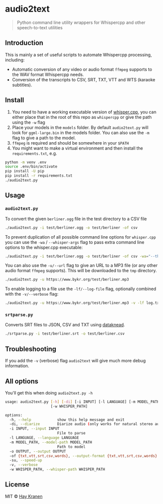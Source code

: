 # audio2text
> Python command line utility wrappers for Whispercpp and other speech-to-text utilities

## Introduction
This is mainly a set of useful scripts to automate Whispercpp processing, including:
* Automatic conversion of any video or audio format `ffmpeg` supports to the WAV format Whispercpp needs.
* Conversion of the transcripts to CSV, SRT, TXT, VTT and WTS (karaoke subtitles).

## Install
1. You need to have a working executable version of [whisper.cpp](https://github.com/ggerganov/whisper.cpp),
   you can either place that in the root of this repo as `whispercpp` or give the
   path using the `-w` flag
2. Place your models in the `models` folder. By default `audio2text.py` will
   look for `ggml-large.bin` in the models folder. You can also use the `-m` flag to give a path to the model.
3. `ffmpeg` is required and should be somewhere in your `$PATH`
4. You might want to make a virtual environment and then install the `requirements.txt`, e.g.

```bash
python -m venv .env
source .env/bin/activate
pip install -U pip
pip install -r requirements.txt
./audio2text.py
```

## Usage

### `audio2text.py`
To convert the given `berliner.ogg` file in the test directory to a CSV file
```bash
./audio2text.py -i test/berliner.ogg -o test/berliner -of csv
```

To prevent duplication of all possible command line options for `whisper.cpp` you can use the `-wa` / `--whisper-args` flag to pass extra command line options to the whisper.cpp executable:

```bash
./audio2text.py -i test/berliner.ogg -o test/berliner -of csv -wa="--threads 8"
```

You can also use the `-u/--url` flag to give an URL to a MP3 file (or any other audio format `ffmpeg` supports). This will be downloaded to the `tmp` directory.

```bash
./audio2text.py -u https://www.bykr.org/test/berliner.mp3
```

To enable logging to a file use the `-lf/--log-file` flag, optionally combined with the `-v/--verbose` flag:

```bash
./audio2text.py -u https://www.bykr.org/test/berliner.mp3 -v -lf log.txt
```

### `srtparse.py`
Converts SRT files to JSON, CSV and TXT using [dataknead](github.com/hay/dataknead).
```bash
./srtparse.py -i test/berliner.srt -o test/berliner.csv
```

## Troubleshooting
If you add the `-v` (verbose) flag `audio2text` will give much more debug information.

## All options
You'll get this when doing `audio2text.py -h`

```bash
usage: audio2text.py [-h] [-di] [-i INPUT] [-l LANGUAGE] [-m MODEL_PATH] [-o OUTPUT] [-of {txt,vtt,srt,csv,words}] [-su] [-v]
                     [-w WHISPER_PATH]

options:
  -h, --help            show this help message and exit
  -di, --diarize        Diarize audio (only works for natural stereo audio)
  -i INPUT, --input INPUT
                        File to parse
  -l LANGUAGE, --language LANGUAGE
  -m MODEL_PATH, --model-path MODEL_PATH
                        Path to model
  -o OUTPUT, --output OUTPUT
  -of {txt,vtt,srt,csv,words}, --output-format {txt,vtt,srt,csv,words}
  -su, --speed-up
  -v, --verbose
  -w WHISPER_PATH, --whisper-path WHISPER_PATH
 ```

## License
MIT &copy; [Hay Kranen](http://www.haykranen.nl)
